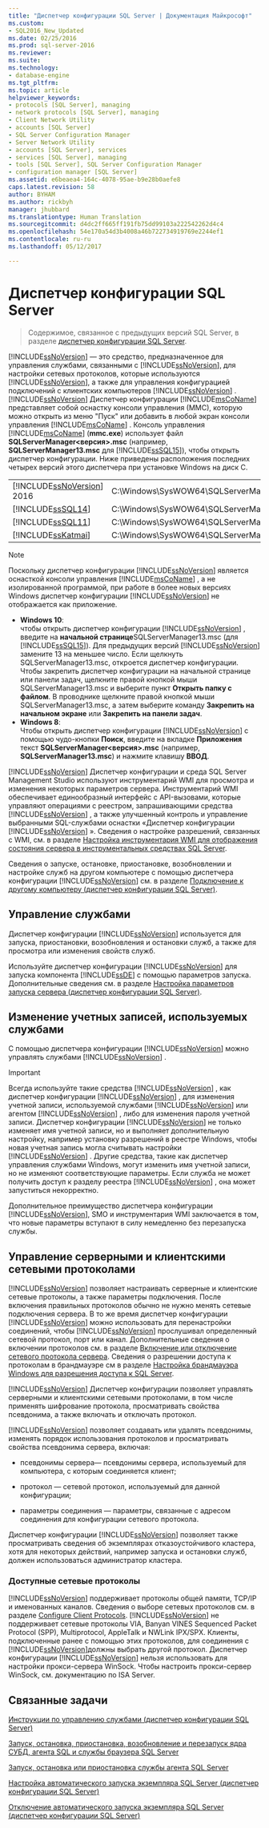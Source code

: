 ```yaml
---
title: "Диспетчер конфигурации SQL Server | Документация Майкрософт"
ms.custom:
- SQL2016_New_Updated
ms.date: 02/25/2016
ms.prod: sql-server-2016
ms.reviewer: 
ms.suite: 
ms.technology:
- database-engine
ms.tgt_pltfrm: 
ms.topic: article
helpviewer_keywords:
- protocols [SQL Server], managing
- network protocols [SQL Server], managing
- Client Network Utility
- accounts [SQL Server]
- SQL Server Configuration Manager
- Server Network Utility
- accounts [SQL Server], services
- services [SQL Server], managing
- tools [SQL Server], SQL Server Configuration Manager
- configuration manager [SQL Server]
ms.assetid: e6beaea4-164c-4078-95ae-b9e28b0aefe8
caps.latest.revision: 58
author: BYHAM
ms.author: rickbyh
manager: jhubbard
ms.translationtype: Human Translation
ms.sourcegitcommit: d4dc2ff665ff191fb75dd99103a222542262d4c4
ms.openlocfilehash: 54e170a54d3b4008a46b722734919769e2244ef1
ms.contentlocale: ru-ru
ms.lasthandoff: 05/12/2017

---
```

# <a name="sql-server-configuration-manager"></a>Диспетчер конфигурации SQL Server

 > Содержимое, связанное с предыдущих версий SQL Server, в разделе [диспетчер конфигурации SQL Server](https://msdn.microsoft.com/en-US/library/ms174212(SQL.120).aspx).

  [!INCLUDE[ssNoVersion](../includes/ssnoversion-md.md)] — это средство, предназначенное для управления службами, связанными с [!INCLUDE[ssNoVersion](../includes/ssnoversion-md.md)], для настройки сетевых протоколов, которые используются [!INCLUDE[ssNoVersion](../includes/ssnoversion-md.md)], а также для управления конфигурацией подключений с клиентских компьютеров [!INCLUDE[ssNoVersion](../includes/ssnoversion-md.md)] . [!INCLUDE[ssNoVersion](../includes/ssnoversion-md.md)] Диспетчер конфигурации [!INCLUDE[msCoName](../includes/msconame-md.md)] представляет собой оснастку консоли управления (ММС), которую можно открыть из меню "Пуск" или добавить в любой экран консоли управления [!INCLUDE[msCoName](../includes/msconame-md.md)] . Консоль управления [!INCLUDE[msCoName](../includes/msconame-md.md)] (**mmc.exe**) использует файл **SQLServerManager\<версия>.msc** (например, **SQLServerManager13.msc** для [!INCLUDE[ssSQL15](../includes/sssql15-md.md)]), чтобы открыть диспетчер конфигурации. Ниже приведены расположения последних четырех версий этого диспетчера при установке Windows на диск C.  
  
|||  
|-|-|  
|[!INCLUDE[ssNoVersion](../includes/ssnoversion-md.md)] 2016|C:\Windows\SysWOW64\SQLServerManager13.msc|  
|[!INCLUDE[ssSQL14](../includes/sssql14-md.md)]|C:\Windows\SysWOW64\SQLServerManager12.msc|  
|[!INCLUDE[ssSQL11](../includes/sssql11-md.md)]|C:\Windows\SysWOW64\SQLServerManager11.msc|  
|[!INCLUDE[ssKatmai](../includes/sskatmai-md.md)]|C:\Windows\SysWOW64\SQLServerManager10.msc|  
  
> [!NOTE]  
>  Поскольку диспетчер конфигурации [!INCLUDE[ssNoVersion](../includes/ssnoversion-md.md)] является оснасткой консоли управления [!INCLUDE[msCoName](../includes/msconame-md.md)] , а не изолированной программой, при работе в более новых версиях Windows диспетчер конфигурации [!INCLUDE[ssNoVersion](../includes/ssnoversion-md.md)] не отображается как приложение.  
>   
>  -   **Windows 10**:  
>          чтобы открыть диспетчер конфигурации [!INCLUDE[ssNoVersion](../includes/ssnoversion-md.md)] , введите на **начальной странице**SQLServerManager13.msc (для [!INCLUDE[ssSQL15](../includes/sssql15-md.md)]). Для предыдущих версий [!INCLUDE[ssNoVersion](../includes/ssnoversion-md.md)] замените 13 на меньшее число. Если щелкнуть SQLServerManager13.msc, откроется диспетчер конфигурации. Чтобы закрепить диспетчер конфигурации на начальной странице или панели задач, щелкните правой кнопкой мыши SQLServerManager13.msc и выберите пункт **Открыть папку с файлом**. В проводнике щелкните правой кнопкой мыши SQLServerManager13.msc, а затем выберите команду **Закрепить на начальном экране** или **Закрепить на панели задач**.  
> -   **Windows 8**:  
>          Чтобы открыть диспетчер конфигурации [!INCLUDE[ssNoVersion](../includes/ssnoversion-md.md)] с помощью чудо-кнопки **Поиск**, введите на вкладке **Приложения** текст **SQLServerManager\<версия>.msc** (например, **SQLServerManager13.msc**) и нажмите клавишу **ВВОД**.  
  
 [!INCLUDE[ssNoVersion](../includes/ssnoversion-md.md)] Диспетчер конфигурации и среда SQL Server Management Studio используют инструментарий WMI для просмотра и изменения некоторых параметров сервера. Инструментарий WMI обеспечивает единообразный интерфейс с API-вызовами, которые управляют операциями с реестром, запрашивающими средства [!INCLUDE[ssNoVersion](../includes/ssnoversion-md.md)] , а также улучшенный контроль и управление выбранными SQL-службами оснастки «Диспетчер конфигурации [!INCLUDE[ssNoVersion](../includes/ssnoversion-md.md)] ». Сведения о настройке разрешений, связанных с WMI, см. в разделе [Настройка инструментария WMI для отображения состояния сервера в инструментальных средствах SQL Server](http://msdn.microsoft.com/library/7e97197b-ed4d-40d1-9a52-9ab1d92401d7).  
  
 Сведения о запуске, остановке, приостановке, возобновлении и настройке служб на другом компьютере с помощью диспетчера конфигурации [!INCLUDE[ssNoVersion](../includes/ssnoversion-md.md)] см. в разделе [Подключение к другому компьютеру (диспетчер конфигурации SQL Server)](../database-engine/configure-windows/scm-services-connect-to-another-computer.md).  
  
## <a name="managing-services"></a>Управление службами  
 Диспетчер конфигурации [!INCLUDE[ssNoVersion](../includes/ssnoversion-md.md)] используется для запуска, приостановки, возобновления и остановки служб, а также для просмотра или изменения свойств служб.  
  
 Используйте диспетчер конфигурации [!INCLUDE[ssNoVersion](../includes/ssnoversion-md.md)] для запуска компонента [!INCLUDE[ssDE](../includes/ssde-md.md)] с помощью параметров запуска.  Дополнительные сведения см. в разделе [Настройка параметров запуска сервера (диспетчер конфигурации SQL Server)](../database-engine/configure-windows/scm-services-configure-server-startup-options.md).  
  
## <a name="changing-the-accounts-used-by-the-services"></a>Изменение учетных записей, используемых службами  
 С помощью диспетчера конфигурации [!INCLUDE[ssNoVersion](../includes/ssnoversion-md.md)] можно управлять службами [!INCLUDE[ssNoVersion](../includes/ssnoversion-md.md)] .  
  
> [!IMPORTANT]  
>  Всегда используйте такие средства [!INCLUDE[ssNoVersion](../includes/ssnoversion-md.md)] , как диспетчер конфигурации [!INCLUDE[ssNoVersion](../includes/ssnoversion-md.md)] , для изменения учетной записи, используемой службами [!INCLUDE[ssNoVersion](../includes/ssnoversion-md.md)] или агентом [!INCLUDE[ssNoVersion](../includes/ssnoversion-md.md)] , либо для изменения пароля учетной записи. Диспетчер конфигурации [!INCLUDE[ssNoVersion](../includes/ssnoversion-md.md)] не только изменяет имя учетной записи, но и выполняет дополнительную настройку, например установку разрешений в реестре Windows, чтобы новая учетная запись могла считывать настройки [!INCLUDE[ssNoVersion](../includes/ssnoversion-md.md)] . Другие средства, такие как диспетчер управления службами Windows, могут изменить имя учетной записи, но не изменяют соответствующие параметры. Если служба не может получить доступ к разделу реестра [!INCLUDE[ssNoVersion](../includes/ssnoversion-md.md)] , она может запуститься некорректно.  
  
 Дополнительное преимущество диспетчера конфигурации [!INCLUDE[ssNoVersion](../includes/ssnoversion-md.md)], SMO и инструментария WMI заключается в том, что новые параметры вступают в силу немедленно без перезапуска службы.  
  
## <a name="manage-server--client-network-protocols"></a>Управление серверными и клиентскими сетевыми протоколами  
 [!INCLUDE[ssNoVersion](../includes/ssnoversion-md.md)] позволяет настраивать серверные и клиентские сетевые протоколы, а также параметры подключения. После включения правильных протоколов обычно не нужно менять сетевые подключения сервера. В то же время диспетчер конфигурации [!INCLUDE[ssNoVersion](../includes/ssnoversion-md.md)] можно использовать для перенастройки соединений, чтобы [!INCLUDE[ssNoVersion](../includes/ssnoversion-md.md)] прослушивал определенный сетевой протокол, порт или канал. Дополнительные сведения о включении протоколов см. в разделе [Включение или отключение сетевого протокола сервера](../database-engine/configure-windows/enable-or-disable-a-server-network-protocol.md). Сведения о разрешении доступа к протоколам в брандмауэре см в разделе [Настройка брандмауэра Windows для разрешения доступа к SQL Server](../sql-server/install/configure-the-windows-firewall-to-allow-sql-server-access.md).  
  
 [!INCLUDE[ssNoVersion](../includes/ssnoversion-md.md)] Диспетчер конфигурации позволяет управлять серверными и клиентскими сетевыми протоколами, в том числе применять шифрование протокола, просматривать свойства псевдонима, а также включать и отключать протокол.  
  
 [!INCLUDE[ssNoVersion](../includes/ssnoversion-md.md)] позволяет создавать или удалять псевдонимы, изменять порядок использования протоколов и просматривать свойства псевдонима сервера, включая:  
  
-   псевдонимы сервера— псевдонимы сервера, используемый для компьютера, с которым соединяется клиент;  
  
-   протокол — сетевой протокол, используемый для данной конфигурации;  
  
-   параметры соединения — параметры, связанные с адресом соединения для конфигурации сетевого протокола.  
  
 Диспетчер конфигурации [!INCLUDE[ssNoVersion](../includes/ssnoversion-md.md)] позволяет также просматривать сведения об экземплярах отказоустойчивого кластера, хотя для некоторых действий, например запуска и остановки служб, должен использоваться администратор кластера.  
  
### <a name="available-network-protocols"></a>Доступные сетевые протоколы  
 [!INCLUDE[ssNoVersion](../includes/ssnoversion-md.md)] поддерживает протоколы общей памяти, TCP/IP и именованных каналов. Сведения о выборе сетевых протоколов см. в разделе [Configure Client Protocols](../database-engine/configure-windows/configure-client-protocols.md). [!INCLUDE[ssNoVersion](../includes/ssnoversion-md.md)] не поддерживает сетевые протоколы VIA, Banyan VINES Sequenced Packet Protocol (SPP), Multiprotocol, AppleTalk и NWLink IPX/SPX. Клиенты, подключенные ранее с помощью этих протоколов, для соединения с [!INCLUDE[ssNoVersion](../includes/ssnoversion-md.md)]должны выбрать другой протокол. Диспетчер конфигурации [!INCLUDE[ssNoVersion](../includes/ssnoversion-md.md)] нельзя использовать для настройки прокси-сервера WinSock. Чтобы настроить прокси-сервер WinSock, см. документацию по ISA Server.  
  
## <a name="related-tasks"></a>Связанные задачи  
 [Инструкции по управлению службами (диспетчер конфигурации SQL Server)](http://msdn.microsoft.com/library/78dee169-df0c-4c95-9af7-bf033bc9fdc6)  
  
 [Запуск, остановка, приостановка, возобновление и перезапуск ядра СУБД, агента SQL и службы браузера SQL Server](../database-engine/configure-windows/start-stop-pause-resume-restart-sql-server-services.md)  
  
 [Запуск, остановка или приостановка службы агента SQL Server](http://msdn.microsoft.com/library/c95a9759-dd30-4ab6-9ab0-087bb3bfb97c)  
  
 [Настройка автоматического запуска экземпляра SQL Server (диспетчер конфигурации SQL Server)](../database-engine/configure-windows/scm-services-set-an-instance-to-start-automatically.md)  
  
 [Отключение автоматического запуска экземпляра SQL Server (диспетчер конфигурации SQL Server)](../database-engine/configure-windows/scm-services-prevent-automatic-startup-of-an-instance.md)  
  
  


